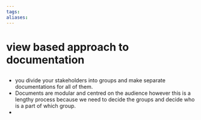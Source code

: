 ```yaml
---
tags: 
aliases:
---
```

# view based approach to documentation
##
- you divide your stakeholders into groups and make separate documentations for all of them.
- Documents are modular and centred on the audience however this is a lengthy process because we need to decide the groups and decide who is a part of which group. 
- 